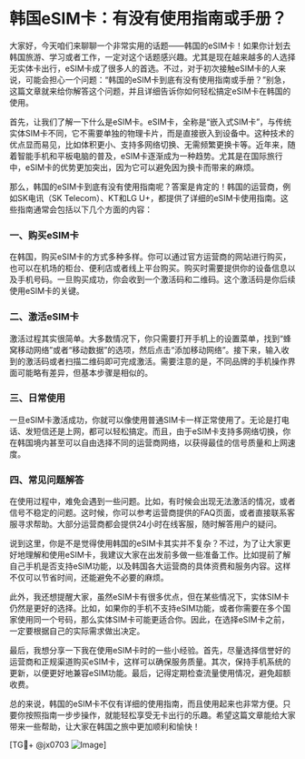 # 韩国eSIM卡：有没有使用指南或手册？

大家好，今天咱们来聊聊一个非常实用的话题——韩国的eSIM卡！如果你计划去韩国旅游、学习或者工作，一定对这个话题感兴趣。尤其是现在越来越多的人选择无实体卡出行，eSIM卡成了很多人的首选。不过，对于初次接触eSIM卡的人来说，可能会担心一个问题：“韩国的eSIM卡到底有没有使用指南或手册？”别急，这篇文章就来给你解答这个问题，并且详细告诉你如何轻松搞定eSIM卡在韩国的使用。

首先，让我们了解一下什么是eSIM卡。eSIM卡，全称是“嵌入式SIM卡”，与传统实体SIM卡不同，它不需要单独的物理卡片，而是直接嵌入到设备中。这种技术的优点显而易见，比如体积更小、支持多网络切换、无需频繁更换卡等。近年来，随着智能手机和平板电脑的普及，eSIM卡逐渐成为一种趋势。尤其是在国际旅行中，eSIM卡的优势更加突出，因为它可以避免因为换卡而带来的麻烦。

那么，韩国的eSIM卡到底有没有使用指南呢？答案是肯定的！韩国的运营商，例如SK电讯（SK Telecom）、KT和LG U+，都提供了详细的eSIM卡使用指南。这些指南通常会包括以下几个方面的内容：

### 一、购买eSIM卡

在韩国，购买eSIM卡的方式多种多样。你可以通过官方运营商的网站进行购买，也可以在机场的柜台、便利店或者线上平台购买。购买时需要提供你的设备信息以及手机号码。一旦购买成功，你会收到一个激活码和二维码。这个激活码是你后续使用eSIM卡的关键。

### 二、激活eSIM卡

激活过程其实很简单。大多数情况下，你只需要打开手机上的设置菜单，找到“蜂窝移动网络”或者“移动数据”的选项，然后点击“添加移动网络”。接下来，输入收到的激活码或者扫描二维码即可完成激活。需要注意的是，不同品牌的手机操作界面可能略有差异，但基本步骤是相似的。

### 三、日常使用

一旦eSIM卡激活成功，你就可以像使用普通SIM卡一样正常使用了。无论是打电话、发短信还是上网，都可以轻松搞定。而且，由于eSIM卡支持多网络切换，你在韩国境内甚至可以自由选择不同的运营商网络，以获得最佳的信号质量和上网速度。

### 四、常见问题解答

在使用过程中，难免会遇到一些问题。比如，有时候会出现无法激活的情况，或者信号不稳定的问题。这时候，你可以参考运营商提供的FAQ页面，或者直接联系客服寻求帮助。大部分运营商都会提供24小时在线客服，随时解答用户的疑问。

说到这里，你是不是觉得使用韩国的eSIM卡其实并不复杂？不过，为了让大家更好地理解和使用eSIM卡，我建议大家在出发前多做一些准备工作。比如提前了解自己手机是否支持eSIM功能，以及韩国各大运营商的具体资费和服务内容。这样不仅可以节省时间，还能避免不必要的麻烦。

此外，我还想提醒大家，虽然eSIM卡有很多优点，但在某些情况下，实体SIM卡仍然是更好的选择。比如，如果你的手机不支持eSIM功能，或者你需要在多个国家使用同一个号码，那么实体SIM卡可能更适合你。因此，在选择eSIM卡之前，一定要根据自己的实际需求做出决定。

最后，我想分享一下我在使用eSIM卡时的一些小经验。首先，尽量选择信誉好的运营商和正规渠道购买eSIM卡，这样可以确保服务质量。其次，保持手机系统的更新，以便更好地兼容eSIM功能。最后，记得定期检查流量使用情况，避免超额收费。

总的来说，韩国的eSIM卡不仅有详细的使用指南，而且使用起来也非常方便。只要你按照指南一步步操作，就能轻松享受无卡出行的乐趣。希望这篇文章能给大家带来一些帮助，让大家在韩国之旅中更加顺利和愉快！

[TG💪+ @jx0703 ![Image](https://github.com/user-attachments/assets/dbca1d08-cadb-493c-b0ec-ad6f7a83f270)]